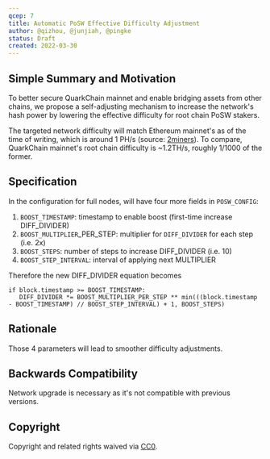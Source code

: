 ```yaml
---
qcep: 7
title: Automatic PoSW Effective Difficulty Adjustment
author: @qizhou, @junjiah, @pingke
status: Draft
created: 2022-03-30
---
```


## Simple Summary and Motivation

To better secure QuarkChain mainnet and enable bridging assets from other chains, we propose a self-adjusting mechanism to increase the network's hash power by lowering the effective difficulty for root chain PoSW stakers.

The targeted network difficulty will match Ethereum mainnet's as of the time of writing, which is around 1 PH/s (source: [2miners](https://2miners.com/eth-network-difficulty)). To compare, QuarkChain mainnet's root chain difficulty is ~1.2TH/s, roughly 1/1000 of the former.

## Specification

In the configuration for full nodes, will have four more fields in `POSW_CONFIG`:

1. `BOOST_TIMESTAMP`: timestamp to enable boost (first-time increase DIFF_DIVIDER)
2. `BOOST_MULTIPLIER`_PER_STEP: multiplier for `DIFF_DIVIDER` for each step (i.e. 2x)
3. `BOOST_STEPS`: number of steps to increase DIFF_DIVIDER (i.e. 10)
4. `BOOST_STEP_INTERVAL`: interval of applying next MULTIPLIER

Therefore the new DIFF_DIVIDER equation becomes
```
if block.timestamp >= BOOST_TIMESTAMP:
   DIFF_DIVIDER *= BOOST_MULTIPLIER_PER_STEP ** min(((block.timestamp - BOOST_TIMESTAMP) // BOOST_STEP_INTERVAL) + 1, BOOST_STEPS)
```

## Rationale

Those 4 parameters will lead to smoother difficulty adjustments.

## Backwards Compatibility

Network upgrade is necessary as it's not compatible with previous versions.

## Copyright
Copyright and related rights waived via [CC0](https://creativecommons.org/publicdomain/zero/1.0/).
